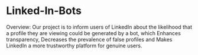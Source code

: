 # Linked-In-Bots

Overview:
Our project is to inform users of LinkedIn about the likelihood that a profile they are viewing could be generated by a bot, which Enhances transparency, Decreases the prevalence of false profiles
and Makes LinkedIn a more trustworthy platform for genuine users.
